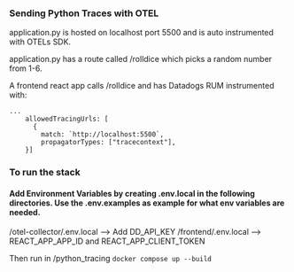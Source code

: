 ### Sending Python Traces with OTEL

application.py is hosted on localhost port 5500 and is auto instrumented with OTELs SDK.

application.py has a route called /rolldice which picks a random number from 1-6.

A frontend react app calls /rolldice and has Datadogs RUM instrumented with:
```
...
    allowedTracingUrls: [
      {
        match: `http://localhost:5500`,
        propagatorTypes: ["tracecontext"],
    }]
```

### To run the stack

#### Add Environment Variables by creating .env.local in the following directories. Use the .env.examples as example for what env variables are needed.
/otel-collector/.env.local --> Add DD_API_KEY
/frontend/.env.local --> REACT_APP_APP_ID and REACT_APP_CLIENT_TOKEN

Then run in /python_tracing
```docker compose up --build```